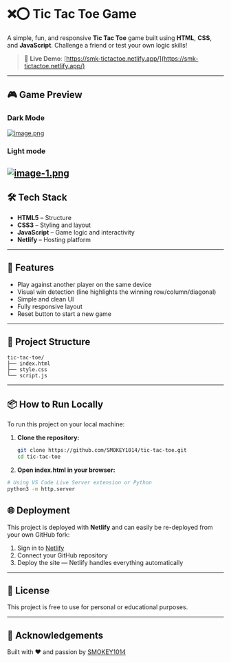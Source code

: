 # ❌⭕ Tic Tac Toe Game

A simple, fun, and responsive **Tic Tac Toe** game built using **HTML**, **CSS**, and **JavaScript**. Challenge a friend or test your own logic skills!

> 🔗 **Live Demo**: [https://smk-tictactoe.netlify.app/](https://smk-tictactoe.netlify.app/)

---

## 🎮 Game Preview

### Dark Mode
[![image.png](https://i.postimg.cc/X7xC2nmz/image.png)](https://postimg.cc/VdrvvPYq)

### Light mode
[![image-1.png](https://i.postimg.cc/6pnTkwmK/image-1.png)](https://postimg.cc/18R96xS7)
---

## 🛠️ Tech Stack

- **HTML5** – Structure
- **CSS3** – Styling and layout
- **JavaScript** – Game logic and interactivity
- **Netlify** – Hosting platform

---

## 🚀 Features

- Play against another player on the same device
- Visual win detection (line highlights the winning row/column/diagonal)
- Simple and clean UI
- Fully responsive layout
- Reset button to start a new game

---

## 📁 Project Structure

```
tic-tac-toe/
├── index.html
├── style.css
└── script.js
```


---

## 📦 How to Run Locally

To run this project on your local machine:

1. **Clone the repository:**

   ```bash
   git clone https://github.com/SMOKEY1014/tic-tac-toe.git
   cd tic-tac-toe
    ```

2. **Open index.html in your browser:**

  ```bash
  # Using VS Code Live Server extension or Python
  python3 -m http.server
  ```
## 🌐 Deployment

This project is deployed with **Netlify** and can easily be re-deployed from your own GitHub fork:

1. Sign in to [Netlify](https://netlify.com)
2. Connect your GitHub repository
3. Deploy the site — Netlify handles everything automatically

---

## 📄 License

This project is free to use for personal or educational purposes.

---

## 🙌 Acknowledgements

Built with ❤️ and passion by [SMOKEY1014](https://github.com/SMOKEY1014)

